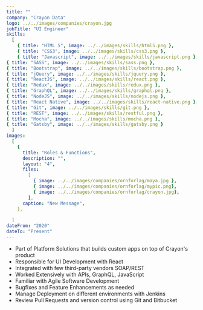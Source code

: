 ```yaml
---
title: ""
company: "Crayon Data"
logo: ../../images/companies/crayon.jpg
jobTitle: "UI Engineer"
skills:
  [
    { title: "HTML 5", image: ../../images/skills/html5.png },
    { title: "CSS3", image: ../../images/skills/css3.png },
    { title: "Javascript", image: ../../images/skills/javascript.png },
{ title: "SASS", image: ../../images/skills/sass.png },
{ title: "Bootstrap", image: ../../images/skills/bootstrap.png },
{ title: "jQuery", image: ../../images/skills/jquery.png },
{ title: "ReactJS", image: ../../images/skills/react.png },
{ title: "Redux", image: ../../images/skills/redux.png },
{ title: "GraphQL", image: ../../images/skills/graphql.png },
{ title: "NodeJS", image: ../../images/skills/nodejs.png },
{ title: "React Native", image: ../../images/skills/react-native.png },
{ title: "Git", image: ../../images/skills/git.png },
{ title: "REST", image: ../../images/skills/restful.png },
{ title: "Mocha", image: ../../images/skills/mocha.png },
{ title: "Gatsby", image: ../../images/skills/gatsby.png }
  ]
images:
  [
    {
      title: "Roles & Functions",
      description: "",
      layout: "4",
      files:
        [
          { image: ../../images/companies/ornforlag/maya.jpg },
          { image: ../../images/companies/ornforlag/mypic.png},
          { image: ../../images/companies/ornforlag/crayon.jpg},
        ],
      caption: "New Message",
    },
    
  ]
dateFrom: "2020"
dateTo: "Present"
---
```


- Part of Platform Solutions that builds custom apps on top of Crayon's product
- Responsible for UI Development with React
- Integrated with few third-party vendors SOAP/REST
- Worked Extensively with APIs, GraphQL, JavaScript
- Familiar with Agile Software Development
- Bugfixes and Feature Enhancements as needed
- Manage Deployment on different environments with Jenkins
- Review Pull Requests and version control using Git and Bitbucket
